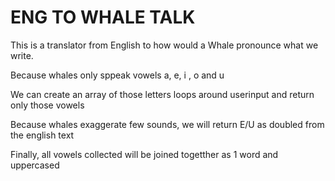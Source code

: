 # ENG TO WHALE TALK

This is a translator from English to how would a Whale pronounce what we write.

Because whales only sppeak vowels a, e, i , o and u

We can create an array of those letters loops around userinput and return only those vowels

Because whales exaggerate few sounds, we will return E/U as doubled from the english text

Finally, all vowels collected will be joined togetther as 1 word and uppercased
